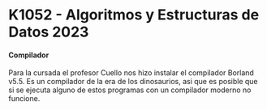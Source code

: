 # K1052 - Algoritmos y Estructuras de Datos 2023

#### Compilador
Para la cursada el profesor Cuello nos hizo instalar el compilador Borland v5.5. Es un compilador de la era de los dinosaurios, asi que es posible que si se ejecuta alguno de estos programas con un compilador moderno no funcione. 

